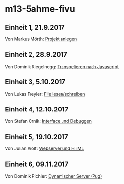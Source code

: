 # m13-5ahme-fivu

## Einheit 1, 21.9.2017
Von Markus Mörth: [Projekt anlegen](https://github.com/HTLMechatronics/m13-5ahme-fivu/blob/moemam13/create_project.md)

## Einheit 2, 28.9.2017
Von Dominik Riegelnegg: [Transpelieren nach Javascript](https://github.com/HTLMechatronics/m13-5ahme-fivu/blob/riedom13/riedom13_2017-09-28.md#mitschrift-28092017-fiv)  
  
## Einheit 3, 5.10.2017  
Von Lukas Freyler: [File lesen/schreiben](https://github.com/HTLMechatronics/m13-5ahme-fivu/blob/frelum13/Stundenzusammenfassung5102017.md)  

## Einheit 4, 12.10.2017  
Von Stefan Ornik: [Interface und Debuggen](https://github.com/HTLMechatronics/m13-5ahme-fivu/blob/ornstm13/docs/Einheit6.md)  

## Einheit 5, 19.10.2017
Von Julian Wolf: [Webserver und HTML](https://github.com/HTLMechatronics/m13-5ahme-fivu/blob/woljum13/docs/Stundenzusammenfassung19102017.md)

## Einheit 6, 09.11.2017
Von Dominik Pichler: [Dynamischer Server (Pug)](https://github.com/HTLMechatronics/m13-5ahme-fivu/blob/picdom12/Zusammenfassung_09112017.md)
